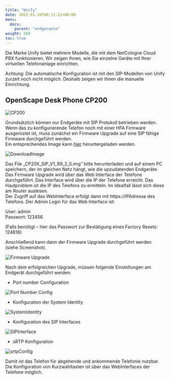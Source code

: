 ```yaml
---
title: "Unify"
date: 2022-01-20T00:11:22+00:00
menu:
  docs:
    parent: "endgeraete"
weight: 504
toc: true
---
```


Die Marke Unify bietet mehrere Modelle, die mit dem NetCologne Cloud PBX funktionieren. Wir zeigen Ihnen, wie Sie einzelne Geräte mit Ihrer virtuellen Telefonanlage einrichten.

Achtung: Die automatische Konfiguration ist mit den SIP-Modellen von Unify zurzeit noch nicht möglich. Deshalb zeigen wir Ihnen die manuelle Einrichtung.

## OpenScape Desk Phone CP200

<img src="/images/cp200.jpg" alt="CP200"/>
  
Grundsätzlich können nur Endgeräte mit SIP Protokoll betrieben werden. Wenn das zu konfigurierende Telefon noch mit einer HFA Firmware ausgerüstet ist, muss zunächst ein Firmware Upgrade auf eine SIP fähige Firmware durchgeführt werden.  
Ein entsprechendes Image kann [hier](https://hipath.tonidoid.com/ui/core/index.html#expl-tabl.G:%5CTonido%5CShared%5COpenScape%20Desk%20Phone%20CP%5CSIP%5CDesk%20Phone%20CP20x%20SIP%20V1/ "Login als guest, User und PW hipath4000") heruntergeladen werden.

![DownloadImage](https://user-images.githubusercontent.com/98472426/151367270-09e12db5-0af5-4072-b640-36c99ddb7419.jpg)

Das File „CP20X_SIP_V1_R9_2_0.img“ bitte herunterladen und auf einem PC speichern, der im gleichen Netz hängt, wie die upzudatenden Endgeräte.   
Das Firmware Upgrade wird über das Web Interface der Telefone durchgeführt. Das Interface wird über die IP der Telefone erreicht. Das Hautproblem ist die IP des Telefons zu ermitteln. Im Idealfall lässt sich diese am Router auslesen.  
Der Zugriff auf das WebInterface erfolgt dann mit https://IPAdresse des Telefons. Der Admin Login für das Web Interface ist:

User:		    admin  
Passwort: 	123456  

(Falls benötigt – hier das Passwort zur Bestätigung eines Factory Resets: 124816)  

Anschließend kann dann der Firmware Upgrade durchgeführt werden (siehe Screenshot).  

![Firmware Upgrade](https://user-images.githubusercontent.com/98472426/151367590-a10cfa74-947c-4753-91e7-368ac61172a9.jpg)

Nach dem erfolgreichen Upgrade, müssen folgende Einstellungen am Endgerät durchgeführt werden:

* Port number Configuration  

![Port Number Config](https://user-images.githubusercontent.com/98472426/151367776-b2527eb0-3a7d-4cda-993e-2c35d2ce36cd.jpg)  

* Konfiguration der System Identity  

![SystemIdentity](https://user-images.githubusercontent.com/98472426/151368099-9476679e-af1f-40f7-87cd-0c205a550a6a.jpg)  

* Konfiguration des SIP Interfaces  

![SIPInterface](https://user-images.githubusercontent.com/98472426/151368295-d115b93d-9778-410d-bdd8-5dec94804a67.jpg)  

* sRTP Konfiguration  

![srtpConfig](https://user-images.githubusercontent.com/98472426/151368420-1bf924f0-b3ae-46ac-91cd-5116b690b5a6.jpg)  

Damit ist das Telefon für abgehende und ankommende Telefonie nutzbar. Die Konfiguration von Kurzwahltasten ist über das WebInterfaces der Telefone möglich. 

